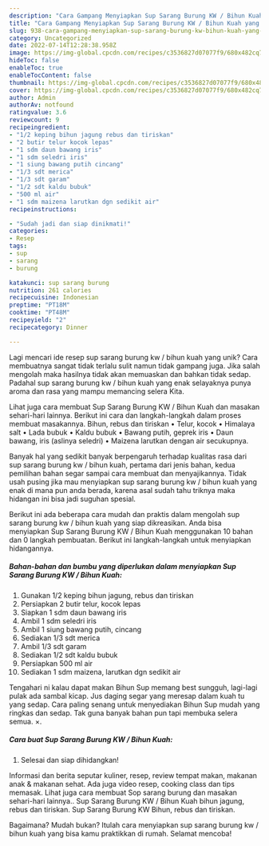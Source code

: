 ```yaml
---
description: "Cara Gampang Menyiapkan Sup Sarang Burung KW / Bihun Kuah yang Enak"
title: "Cara Gampang Menyiapkan Sup Sarang Burung KW / Bihun Kuah yang Enak"
slug: 938-cara-gampang-menyiapkan-sup-sarang-burung-kw-bihun-kuah-yang-enak
category: Uncategorized
date: 2022-07-14T12:28:38.958Z
image: https://img-global.cpcdn.com/recipes/c3536827d07077f9/680x482cq70/sup-sarang-burung-kw-bihun-kuah-foto-resep-utama.jpg
hideToc: false
enableToc: true
enableTocContent: false
thumbnail: https://img-global.cpcdn.com/recipes/c3536827d07077f9/680x482cq70/sup-sarang-burung-kw-bihun-kuah-foto-resep-utama.jpg
cover: https://img-global.cpcdn.com/recipes/c3536827d07077f9/680x482cq70/sup-sarang-burung-kw-bihun-kuah-foto-resep-utama.jpg
author: Admin
authorAv: notfound
ratingvalue: 3.6
reviewcount: 9
recipeingredient:
- "1/2 keping bihun jagung rebus dan tiriskan"
- "2 butir telur kocok lepas"
- "1 sdm daun bawang iris"
- "1 sdm seledri iris"
- "1 siung bawang putih cincang"
- "1/3 sdt merica"
- "1/3 sdt garam"
- "1/2 sdt kaldu bubuk"
- "500 ml air"
- "1 sdm maizena larutkan dgn sedikit air"
recipeinstructions:

- "Sudah jadi dan siap dinikmati!"
categories:
- Resep
tags:
- sup
- sarang
- burung

katakunci: sup sarang burung 
nutrition: 261 calories
recipecuisine: Indonesian
preptime: "PT18M"
cooktime: "PT48M"
recipeyield: "2"
recipecategory: Dinner

---
```





Lagi mencari ide resep sup sarang burung kw / bihun kuah yang unik? Cara membuatnya sangat tidak terlalu sulit namun tidak gampang juga. Jika salah mengolah maka hasilnya tidak akan memuaskan dan bahkan tidak sedap. Padahal sup sarang burung kw / bihun kuah yang enak selayaknya punya aroma dan rasa yang mampu memancing selera Kita.





Lihat juga cara membuat Sup Sarang Burung KW / Bihun Kuah dan masakan sehari-hari lainnya. Berikut ini cara dan langkah-langkah dalam proses membuat masakannya. Bihun, rebus dan tiriskan • Telur, kocok • Himalaya salt • Lada bubuk • Kaldu bubuk • Bawang putih, geprek iris • Daun bawang, iris (aslinya seledri) • Maizena larutkan dengan air secukupnya.

Banyak hal yang sedikit banyak berpengaruh terhadap kualitas rasa dari sup sarang burung kw / bihun kuah, pertama dari jenis bahan, kedua pemilihan bahan segar sampai cara membuat dan menyajikannya. Tidak usah pusing jika mau menyiapkan sup sarang burung kw / bihun kuah yang enak di mana pun anda berada, karena asal sudah tahu triknya maka hidangan ini bisa jadi suguhan spesial.






Berikut ini ada beberapa cara mudah dan praktis dalam mengolah sup sarang burung kw / bihun kuah yang siap dikreasikan. Anda bisa menyiapkan Sup Sarang Burung KW / Bihun Kuah menggunakan 10 bahan dan 0 langkah pembuatan. Berikut ini langkah-langkah untuk menyiapkan hidangannya.

<!--inarticleads1-->

##### Bahan-bahan dan bumbu yang diperlukan dalam menyiapkan Sup Sarang Burung KW / Bihun Kuah:

1. Gunakan 1/2 keping bihun jagung, rebus dan tiriskan
1. Persiapkan 2 butir telur, kocok lepas
1. Siapkan 1 sdm daun bawang iris
1. Ambil 1 sdm seledri iris
1. Ambil 1 siung bawang putih, cincang
1. Sediakan 1/3 sdt merica
1. Ambil 1/3 sdt garam
1. Sediakan 1/2 sdt kaldu bubuk
1. Persiapkan 500 ml air
1. Sediakan 1 sdm maizena, larutkan dgn sedikit air


Tengahari ni kalau dapat makan Bihun Sup memang best sungguh, lagi-lagi pulak ada sambal kicap. Jus daging segar yang meresap dalam kuah tu yang sedap. Cara paling senang untuk menyediakan Bihun Sup mudah yang ringkas dan sedap. Tak guna banyak bahan pun tapi membuka selera semua. ×. 

<!--inarticleads2-->

##### Cara buat Sup Sarang Burung KW / Bihun Kuah:


1. Selesai dan siap dihidangkan!

Informasi dan berita seputar kuliner, resep, review tempat makan, makanan anak &amp; makanan sehat. Ada juga video resep, cooking class dan tips memasak. Lihat juga cara membuat Sop sarang burung dan masakan sehari-hari lainnya.. Sup Sarang Burung KW / Bihun Kuah bihun jagung, rebus dan tiriskan. Sup Sarang Burung KW Bihun, rebus dan tiriskan. 

Bagaimana? Mudah bukan? Itulah cara menyiapkan sup sarang burung kw / bihun kuah yang bisa kamu praktikkan di rumah. Selamat mencoba!
